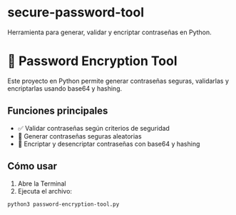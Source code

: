 # secure-password-tool
Herramienta para generar, validar y encriptar contraseñas en Python.
# 🔐 Password Encryption Tool

Este proyecto en Python permite generar contraseñas seguras, validarlas y encriptarlas usando base64 y hashing.

## Funciones principales

- ✅ Validar contraseñas según criterios de seguridad
- 🔐 Generar contraseñas seguras aleatorias
- 🔑 Encriptar y desencriptar contraseñas con base64 y hashing

## Cómo usar

1. Abre la Terminal
2. Ejecuta el archivo:

```bash
python3 password-encryption-tool.py
